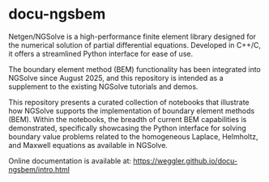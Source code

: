 # docu-ngsbem


Netgen/NGSolve is a high-performance finite element library designed for the numerical solution of partial differential equations. Developed in C++/C, it offers a streamlined Python interface for ease of use. 

The boundary element method (BEM) functionality has been integrated into NGSolve since August 2025, and this repository is intended as a supplement to the existing NGSolve tutorials and demos.

This repository presents a curated collection of notebooks that illustrate how NGSolve supports the implementation of boundary element methods (BEM). Within the notebooks, the breadth of current BEM capabilities is demonstrated, specifically showcasing the Python interface for solving boundary value problems related to the homogeneous Laplace, Helmholtz, and Maxwell equations as available in NGSolve.

Online documentation is available at: https://weggler.github.io/docu-ngsbem/intro.html

